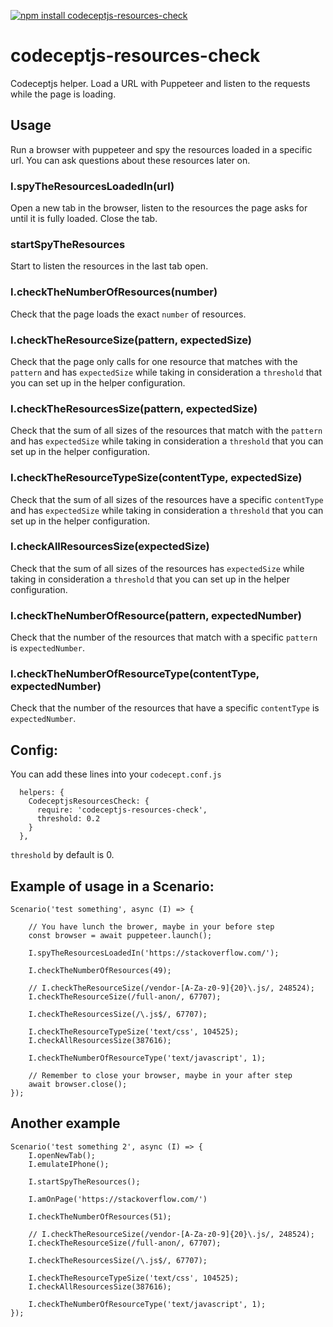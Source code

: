 [![npm install codeceptjs-resources-check](https://nodei.co/npm/codeceptjs-resources-check.png)](https://nodei.co/npm/codeceptjs-resources-check/)
# codeceptjs-resources-check
Codeceptjs helper. Load a URL with Puppeteer and listen to the requests while the page is loading.


## Usage
Run a browser with puppeteer and spy the resources loaded in a specific url.
You can ask questions about these resources later on.

### I.spyTheResourcesLoadedIn(url)
Open a new tab in the browser, listen to the resources the page asks for until it is fully loaded.
Close the tab.

### startSpyTheResources
Start to listen the resources in the last tab open.

###  I.checkTheNumberOfResources(number)
Check that the page loads the exact `number` of resources.

###  I.checkTheResourceSize(pattern, expectedSize) 
Check that the page only calls for one resource that matches with the `pattern` and has `expectedSize` while taking in consideration 
a `threshold` that you can set up in the helper configuration. 

 
###  I.checkTheResourcesSize(pattern, expectedSize) 
Check that the sum of all sizes of the resources that match with the `pattern` and  has `expectedSize`  while taking in consideration 
a `threshold` that you can set up in the helper configuration. 
 
###  I.checkTheResourceTypeSize(contentType, expectedSize) 
Check that the sum of all sizes  of the resources have a specific `contentType` and  has `expectedSize`  while taking in consideration 
a `threshold` that you can set up in the helper configuration. 
 
###  I.checkAllResourcesSize(expectedSize) 
Check that the sum of all sizes of the resources has `expectedSize`  while taking in consideration 
a `threshold` that you can set up in the helper configuration. 
  
###  I.checkTheNumberOfResource(pattern, expectedNumber)
Check that the number of the resources that match with a specific `pattern` is `expectedNumber`.
  
###  I.checkTheNumberOfResourceType(contentType, expectedNumber)
Check that the number of the resources that  have a specific `contentType` is `expectedNumber`.
  
  
## Config:
You can add these lines into your `codecept.conf.js`
```
  helpers: {
    CodeceptjsResourcesCheck: {
      require: 'codeceptjs-resources-check',
      threshold: 0.2
    }
  },
```

`threshold` by default is 0. 


## Example of usage in a Scenario:

```
Scenario('test something', async (I) => {

    // You have lunch the brower, maybe in your before step 
    const browser = await puppeteer.launch();

    I.spyTheResourcesLoadedIn('https://stackoverflow.com/');

    I.checkTheNumberOfResources(49);

    // I.checkTheResourceSize(/vendor-[A-Za-z0-9]{20}\.js/, 248524);
    I.checkTheResourceSize(/full-anon/, 67707);

    I.checkTheResourcesSize(/\.js$/, 67707);

    I.checkTheResourceTypeSize('text/css', 104525);
    I.checkAllResourcesSize(387616);

    I.checkTheNumberOfResourceType('text/javascript', 1);

    // Remember to close your browser, maybe in your after step 
    await browser.close();
});
```

## Another example
```
Scenario('test something 2', async (I) => {
    I.openNewTab();
    I.emulateIPhone();

    I.startSpyTheResources();

    I.amOnPage('https://stackoverflow.com/')

    I.checkTheNumberOfResources(51);

	// I.checkTheResourceSize(/vendor-[A-Za-z0-9]{20}\.js/, 248524);
    I.checkTheResourceSize(/full-anon/, 67707);

    I.checkTheResourcesSize(/\.js$/, 67707);

	I.checkTheResourceTypeSize('text/css', 104525);
	I.checkAllResourcesSize(387616);

	I.checkTheNumberOfResourceType('text/javascript', 1);
});
```



